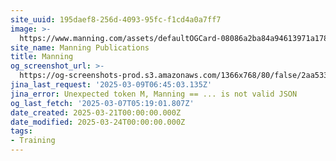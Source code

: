 ```yaml
---
site_uuid: 195daef8-256d-4093-95fc-f1cd4a0a7ff7
image: >-
  https://www.manning.com/assets/defaultOGCard-08086a2ba84a94613971a17812a34881.png
site_name: Manning Publications
title: Manning
og_screenshot_url: >-
  https://og-screenshots-prod.s3.amazonaws.com/1366x768/80/false/2aa533919210ece76615183b3d5a7895ef92b2d007d1a2583a5d33bd7b35921c.jpeg
jina_last_request: '2025-03-09T06:45:03.135Z'
jina_error: Unexpected token M, Manning == ... is not valid JSON
og_last_fetch: '2025-03-07T05:19:01.807Z'
date_created: 2025-03-21T00:00:00.000Z
date_modified: 2025-03-24T00:00:00.000Z
tags:
- Training
---
```






